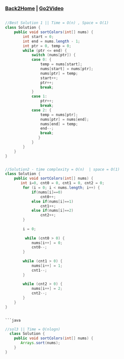 ### [Back2Home](https://github.com/RecursiveSharma/ArraysCodingQuestions/main/README.md) | [Go2Video](#)
```java

//Best Solution 1 || Time = O(n) , Space = O(1)
class Solution {
    public void sortColors(int[] nums) {
        int start = 0;
        int end = nums.length - 1;
        int ptr = 0, temp = 0;
        while (ptr <= end) {
            switch (nums[ptr]) {
            case 0: {
                temp = nums[start];
                nums[start] = nums[ptr];
                nums[ptr] = temp;
                start++;
                ptr++;
                break;
            }
            case 1:
                ptr++;
                break;
            case 2: {
                temp = nums[ptr];
                nums[ptr] = nums[end];
                nums[end] = temp;
                end--;
                break; 
               }
            }
        }
    }
}

```

```java

//Solution2 - time complexity = O(n)  | space = O(1)
class Solution {
    public void sortColors(int[] nums) {
       int i=0, cnt0 = 0, cnt1 = 0, cnt2 = 0;
        for (i = 0; i < nums.length; i++) {
            if(nums[i]==0) 
                cnt0++;
            else if(nums[i]==1) 
                cnt1++;
            else if(nums[i]==2) 
                cnt2++;
        }
        
        i = 0;
     
         while (cnt0 > 0) {
            nums[i++] = 0;
            cnt0--;
        }
     
        while (cnt1 > 0) {
            nums[i++] = 1;
            cnt1--;
        }
     
        while (cnt2 > 0) {
            nums[i++] = 2;
            cnt2--;
        }
    }
}


```java

//sol3 || Time = O(nlogn)
  class Solution {
    public void sortColors(int[] nums) {
       Arrays.sort(nums);
    }
}
```
